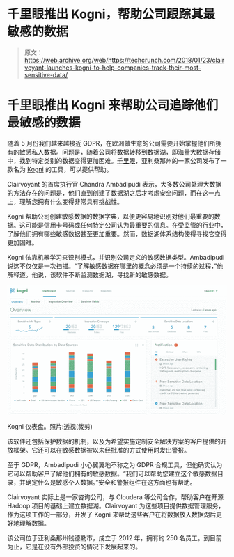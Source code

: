 # 千里眼推出 Kogni，帮助公司跟踪其最敏感的数据 

> 原文：<https://web.archive.org/web/https://techcrunch.com/2018/01/23/clairvoyant-launches-kogni-to-help-companies-track-their-most-sensitive-data/>

# 千里眼推出 Kogni 来帮助公司追踪他们最敏感的数据

随着 5 月份我们越来越接近 GDPR，在欧洲做生意的公司需要开始掌握他们所拥有的敏感私人数据。问题是，随着公司将数据转移到数据湖，即海量大数据存储中，找到特定类别的数据变得更加困难。[千里眼](https://web.archive.org/web/20221025234421/http://www.clairvoyantsoft.com/)，亚利桑那州的一家公司发布了一款名为 [Kogni](https://web.archive.org/web/20221025234421/http://s.bl-1.com/h/YrTKSg8?url=http://kogni.io/) 的工具，可以提供帮助。

Clairvoyant 的首席执行官 Chandra Ambadipudi 表示，大多数公司处理大数据的方法存在的问题是，他们直到创建了数据湖之后才考虑安全问题，而在这一点上，理解您拥有什么变得非常具有挑战性。

Kogni 帮助公司创建敏感数据的数据字典，以便更容易地识别对他们最重要的数据。这可能是信用卡号码或任何特定公司认为最重要的信息。在受监管的行业中，了解他们拥有哪些敏感数据甚至更加重要。然而，数据湖体系结构使得寻找它变得更加困难。

Kogni 依靠机器学习来识别模式，并识别公司定义的敏感数据类型。Ambadipudi 说这不仅仅是一次扫描。“了解敏感数据在哪里的概念必须是一个持续的过程，”他解释道。他说，该软件不断监测数据湖，寻找新的敏感数据。

[![](img/56552e449f8823c3a22e10cc091272e8.png)](https://web.archive.org/web/20221025234421/https://beta.techcrunch.com/wp-content/uploads/2018/01/kogni-dashboard-hi-res.png)

Kogni 仪表盘。照片:透视(裁剪)

该软件还包括保护数据的机制，以及为希望实施定制安全解决方案的客户提供的开放框架。它还可以在敏感数据被以未经批准的方式使用时发出警报。

至于 GDPR，Ambadipudi 小心翼翼地不称之为 GDPR 合规工具，但他确实认为它可以帮助客户了解他们拥有的敏感数据。“我们可以帮助您建立这个敏感数据目录，并确定什么是敏感个人数据。”安全和警报组件在这方面也有帮助。

Clairvoyant 实际上是一家咨询公司，与 Cloudera 等公司合作，帮助客户在开源 Hadoop 项目的基础上建立数据湖。Clairvoyant 为这些项目提供数据管理服务，作为这项工作的一部分，开发了 Kogni 来帮助这些客户在将数据放入数据湖后更好地理解数据。

该公司位于亚利桑那州钱德勒市，成立于 2012 年，拥有约 250 名员工。到目前为止，它是在没有外部投资的情况下发展起来的。